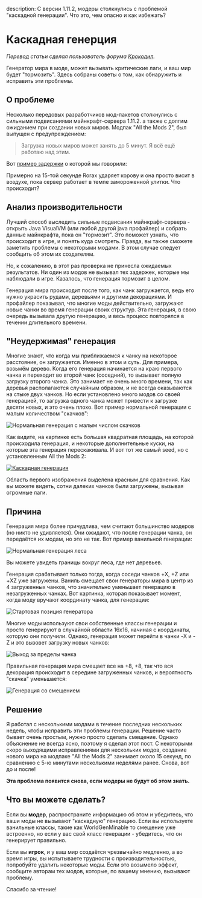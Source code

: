 description: С версии 1.11.2, модеры столкнулись с проблемой "каскадной генерации". Что это, чем опасно и как избежать?

# Каскадная генерция

_Перевод статьи сделал пользователь форума [Крокодил](https://forum.mcmodding.ru/members/%D0%9A%D1%80%D0%BE%D0%BA%D0%BE%D0%B4%D0%B8%D0%BB.4289/)._

Генератор мира в моде, может вызывать критические лаги, и ваш мир будет "тормозить". Здесь собраны советы о том, как обнаружить и исправить эти проблемы.

## О проблеме

Несколько передовых разработчиков мод-пакетов столкнулись с сильными подвисаниями майнкрафт-сервера 1.11.2. а также с долгим ожиданием при создании новых миров.
Модпак "All the Mods 2", был выпущен с предупреждением:

> Загрузка новых миров может занять до 5 минут. Я всё ещё работаю над этим.

Вот [пример задержки](https://youtu.be/fXTbAb2Ogeo?t=16s) о которой мы говорили:

Примерно на 15-той секунде Rorax ударяет корову и она просто висит в воздухе, пока сервер работает в темпе замороженной улитки. Что происходит?

## Анализ производительности

Лучший способ выследить сильные подвисания майнкрафт-сервера - открыть Java VisualVM (или любой другой java профайлер) и собрать данные майнкрафта, пока он "тормозит".
Это поможет узнать, что происходит в игре, и понять куда смотреть. Правда, вы также сможете заметить проблемы с некоторыми модами. В этом случае следует сообщить об этом их создателям.

Но, к сожалению, в этот раз проверка не принесла ожидаемых результатов. Ни один из модов не вызывал тех задержек, которые мы наблюдали в игре. Казалось, что генерация тормозит в целом.

Генерация мира происходит после того, как чанк загружается, ведь его нужно украсить рудами, деревьями и другими декорациями. И профайлер показывал, что многие моды действительно, загружают новые чанки во время генерации своих структур. Эта генерация, в свою очередь вызывала другую генерацию, и весь процесс повторялся в течении длительного времени.

## "Неудержимая" генерация

Многие знают, что когда мы приближаемся к чанку на некоторое расстояние, он загружается. Именно в этом и суть.
Для примера, возьмём дерево. Когда его генерация начинается на краю первого чанка и переходит во второй чанк (соседний), то вызывает полную загрузку второго чанка. Это занимает не очень много времени, так как деревья располагаются случайным образом, и не всегда оказываются на стыке двух чанков. Но если установлено много модов со своей генерацией, то загрузка одного чанка может привести к загрузке десяти новых, и это очень плохо.
Вот пример нормальной генерации с малым количеством "скачков":

![Нормальная генерация с малым числом скачков](images/normal_generation.png)

Как видите, на картинке есть большая квадратная площадь, на которой происходила генерация, и некоторые дополнительные куски, на которые эта генерация перескакивала.
И вот тот же самый seed, но с установленным All the Mods 2:

[![Каскадная генерация](images/cascade_generation.png)](images/cascade_generation.png)

Область первого изображения выделена красным для сравнения.
Как вы можете видеть, сотни далеких чанков были загружены, вызывая огромные лаги.

## Причина

Генерация мира более причудлива, чем считают большинство модеров (но никто не удивляется).
Они ожидают, что после генерации чанка, он передаётся их модам, но это не так.
Вот пример ванильной генерации:

![Нормальная генерация леса](images/normal_generation_no_edges.png)

Вы можете увидеть границы вокруг леса, где нет деревьев.

Генерация срабатывает только тогда, когда соседи чанков +X, +Z или +XZ уже загружены. Ваниль смещает свои генераторы мира в центр из 4 загруженных чанков, что значительно уменьшает генерацию в незагруженных чанках.
Вот картинка, которая показывает момент, когда моду вручают координату чанка, для генерации:

![Стартовая позиция генератора](images/generation_start_position.png)

Многие моды используют свои собственные классы генерации и просто генерируют в случайной области 16x16, начиная с координаты, которую они получили.
Однако, генерация может перейти в чанки -X и -Z и это вызовет загрузку новых чанков:

![Выход за пределы чанка](images/generation_out_of_chunk.png)

Правильная генерация мира смещает все на +8, +8, так что вся декорация происходит в середине загруженных чанков, и вероятность "скачка" уменьшается:

![Генерация со смещением](images/translated_generation.png)

## Решение

Я работал с несколькими модами в течение последних нескольких недель, чтобы исправить эти проблемы генерации.
Решение часто бывает очень простым, нужно просто сделать смещение. Однако объяснение не всегда ясно, поэтому я сделал этот пост.
С некоторыми скоро выходящими исправлениями для нескольких модов, создание нового мира на модпаке "All the Mods 2" занимает около 15 секунд, по сравнению с 5-ю минутами несколькими неделями ранее. Снова, вот до и после!

**Эта проблема появится снова, если модеры не будут об этом знать.**

## Что вы можете сделать?

Если вы **модер**, распространите информацию об этом и убедитесь, что ваши моды не вызывают "каскадную" генерацию. Если вы используете ванильные классы, такие как WorldGenMinable то смещение уже встроенно, но если у вас свой класс генерации - убедитесь, что он генерирует правильно.

Если вы **игрок**, и у ваш мир создаётся чрезвычайно медленно, а во время игры, вы испытываете трудности с производительностью, попробуйте удалить некоторые моды. Если это возымело эффект, сообщите авторам тех модов, которые, по вашему мнению, вызывают проблему.

Спасибо за чтение!